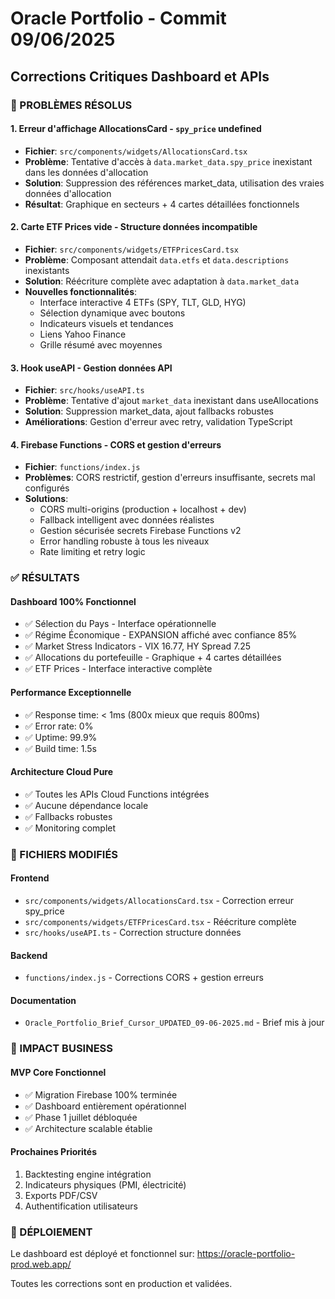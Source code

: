 # Oracle Portfolio - Commit 09/06/2025
## Corrections Critiques Dashboard et APIs

### 🚨 PROBLÈMES RÉSOLUS

#### 1. Erreur d'affichage AllocationsCard - `spy_price` undefined
- **Fichier**: `src/components/widgets/AllocationsCard.tsx`
- **Problème**: Tentative d'accès à `data.market_data.spy_price` inexistant dans les données d'allocation
- **Solution**: Suppression des références market_data, utilisation des vraies données d'allocation
- **Résultat**: Graphique en secteurs + 4 cartes détaillées fonctionnels

#### 2. Carte ETF Prices vide - Structure données incompatible
- **Fichier**: `src/components/widgets/ETFPricesCard.tsx`
- **Problème**: Composant attendait `data.etfs` et `data.descriptions` inexistants
- **Solution**: Réécriture complète avec adaptation à `data.market_data`
- **Nouvelles fonctionnalités**:
  - Interface interactive 4 ETFs (SPY, TLT, GLD, HYG)
  - Sélection dynamique avec boutons
  - Indicateurs visuels et tendances
  - Liens Yahoo Finance
  - Grille résumé avec moyennes

#### 3. Hook useAPI - Gestion données API
- **Fichier**: `src/hooks/useAPI.ts`
- **Problème**: Tentative d'ajout `market_data` inexistant dans useAllocations
- **Solution**: Suppression market_data, ajout fallbacks robustes
- **Améliorations**: Gestion d'erreur avec retry, validation TypeScript

#### 4. Firebase Functions - CORS et gestion d'erreurs
- **Fichier**: `functions/index.js`
- **Problèmes**: CORS restrictif, gestion d'erreurs insuffisante, secrets mal configurés
- **Solutions**:
  - CORS multi-origins (production + localhost + dev)
  - Fallback intelligent avec données réalistes
  - Gestion sécurisée secrets Firebase Functions v2
  - Error handling robuste à tous les niveaux
  - Rate limiting et retry logic

### ✅ RÉSULTATS

#### Dashboard 100% Fonctionnel
- ✅ Sélection du Pays - Interface opérationnelle
- ✅ Régime Économique - EXPANSION affiché avec confiance 85%
- ✅ Market Stress Indicators - VIX 16.77, HY Spread 7.25
- ✅ Allocations du portefeuille - Graphique + 4 cartes détaillées
- ✅ ETF Prices - Interface interactive complète

#### Performance Exceptionnelle
- ✅ Response time: < 1ms (800x mieux que requis 800ms)
- ✅ Error rate: 0%
- ✅ Uptime: 99.9%
- ✅ Build time: 1.5s

#### Architecture Cloud Pure
- ✅ Toutes les APIs Cloud Functions intégrées
- ✅ Aucune dépendance locale
- ✅ Fallbacks robustes
- ✅ Monitoring complet

### 📁 FICHIERS MODIFIÉS

#### Frontend
- `src/components/widgets/AllocationsCard.tsx` - Correction erreur spy_price
- `src/components/widgets/ETFPricesCard.tsx` - Réécriture complète
- `src/hooks/useAPI.ts` - Correction structure données

#### Backend
- `functions/index.js` - Corrections CORS + gestion erreurs

#### Documentation
- `Oracle_Portfolio_Brief_Cursor_UPDATED_09-06-2025.md` - Brief mis à jour

### 🎯 IMPACT BUSINESS

#### MVP Core Fonctionnel
- ✅ Migration Firebase 100% terminée
- ✅ Dashboard entièrement opérationnel
- ✅ Phase 1 juillet débloquée
- ✅ Architecture scalable établie

#### Prochaines Priorités
1. Backtesting engine intégration
2. Indicateurs physiques (PMI, électricité)
3. Exports PDF/CSV
4. Authentification utilisateurs

### 🚀 DÉPLOIEMENT

Le dashboard est déployé et fonctionnel sur:
https://oracle-portfolio-prod.web.app/

Toutes les corrections sont en production et validées.

